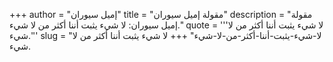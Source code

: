 +++
author = "إميل سيوران"
title = "مقولة إميل سيوران"
description = "مقولة إميل سيوران: لا شيء يثبت أننا أكثر من لا شيء."
quote = '''لا شيء يثبت أننا أكثر من لا شيء.'''
slug = "لا-شيء-يثبت-أننا-أكثر-من-لا-شيء"
+++
لا شيء يثبت أننا أكثر من لا شيء.
